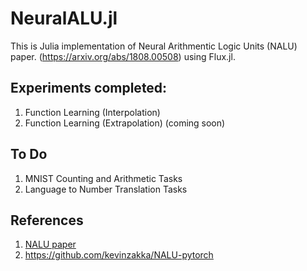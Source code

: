 # NeuralALU.jl
This is Julia implementation of Neural Arithmentic Logic Units (NALU) paper. (https://arxiv.org/abs/1808.00508) using Flux.jl.
## Experiments completed:
1. Function Learning (Interpolation)
2. Function Learning (Extrapolation) (coming soon)

## To Do
1. MNIST Counting and Arithmetic Tasks
2. Language to Number Translation Tasks

## References
1. [NALU paper](https://arxiv.org/abs/1808.00508)
2. https://github.com/kevinzakka/NALU-pytorch
